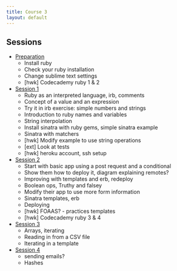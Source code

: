 ```yaml
---
title: Course 3
layout: default
---
```


## Sessions

- [Preparation]()
  + Install ruby
  + Check your ruby installation
  + Change sublime text settings
  + [hwk] Codecademy ruby 1 & 2
- [Session 1](c3s1)
  + Ruby as an interpreted language, irb, comments
  + Concept of a value and an expression
  + Try it in irb exercise: simple numbers and strings
  + Introduction to ruby names and variables
  + String interpolation
  + Install sinatra with ruby gems, simple sinatra example
  + Sinatra with matchers
  + [hwk] Modify example to use string operations
  + [ext] Look at tests
  + [hwk] heroku account, ssh setup
- [Session 2](c3s2)
  + Start with basic app using a post request and a conditional
  + Show them how to deploy it, diagram explaining remotes?
  + Improving with templates and erb, redeploy
  + Boolean ops, Truthy and falsey
  + Modify their app to use more form information
  + Sinatra templates, erb
  + Deploying
  + [hwk] FOAAS? - practices templates
  + [hwk] Codecademy ruby 3 & 4
- [Session 3](c3s3)
  + Arrays, iterating
  <!-- + Building up an in-memory data store (using a constant?) -->
  + Reading in from a CSV file
  + Iterating in a template
- [Session 4](c3s4)
  + sending emails?
  + Hashes

